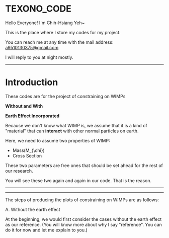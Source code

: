 # TEXONO_CODE

Hello Everyone! I'm Chih-Hsiang Yeh~

This is the place where I store my codes for my project. 

You can reach me at any time with the mail address: a9510130375@gmail.com

I will reply to you at night mostly.
*****
Introduction
=============

These codes are for the project of constraining on WIMPs  

**Without and With**

**Earth Effect Incorporated**

Because we don't know what WIMP is, we assume that it is a kind of "material" that can **interact** with other normal particles on earth.

Here, we need to assume two properties of WIMP:

* Mass(M_{\chi})
* Cross Section

These two parameters are free ones that should be set ahead for the rest of our research. 

You will see these two again and again in our code. That is the reason.

*****





*****
The steps of producing the plots of constraining on WIMPs are as follows:

A. Without the earth effect

At the beginning, we would first consider the cases without the earth effect as our reference.
(You will know more about why I say "reference". You can do it for now and let me explain to you.)







